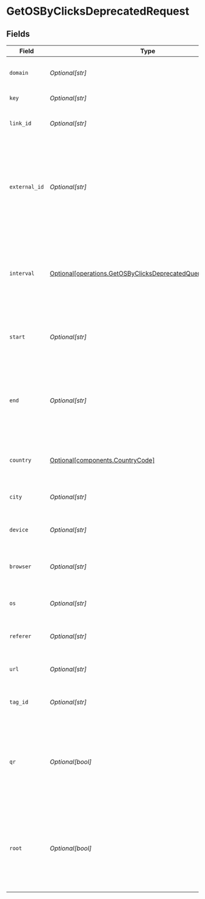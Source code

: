 # GetOSByClicksDeprecatedRequest


## Fields

| Field                                                                                                                                  | Type                                                                                                                                   | Required                                                                                                                               | Description                                                                                                                            |
| -------------------------------------------------------------------------------------------------------------------------------------- | -------------------------------------------------------------------------------------------------------------------------------------- | -------------------------------------------------------------------------------------------------------------------------------------- | -------------------------------------------------------------------------------------------------------------------------------------- |
| `domain`                                                                                                                               | *Optional[str]*                                                                                                                        | :heavy_minus_sign:                                                                                                                     | The domain to filter analytics for.                                                                                                    |
| `key`                                                                                                                                  | *Optional[str]*                                                                                                                        | :heavy_minus_sign:                                                                                                                     | The short link slug.                                                                                                                   |
| `link_id`                                                                                                                              | *Optional[str]*                                                                                                                        | :heavy_minus_sign:                                                                                                                     | The unique ID of the short link on Dub.                                                                                                |
| `external_id`                                                                                                                          | *Optional[str]*                                                                                                                        | :heavy_minus_sign:                                                                                                                     | This is the ID of the link in the your database. Must be prefixed with 'ext_' when passed as a query parameter.                        |
| `interval`                                                                                                                             | [Optional[operations.GetOSByClicksDeprecatedQueryParamInterval]](../../models/operations/getosbyclicksdeprecatedqueryparaminterval.md) | :heavy_minus_sign:                                                                                                                     | The interval to retrieve analytics for. Takes precedence over start and end. If undefined, defaults to 24h.                            |
| `start`                                                                                                                                | *Optional[str]*                                                                                                                        | :heavy_minus_sign:                                                                                                                     | The start date and time when to retrieve analytics from.                                                                               |
| `end`                                                                                                                                  | *Optional[str]*                                                                                                                        | :heavy_minus_sign:                                                                                                                     | The end date and time when to retrieve analytics from. If not provided, defaults to the current date.                                  |
| `country`                                                                                                                              | [Optional[components.CountryCode]](../../models/components/countrycode.md)                                                             | :heavy_minus_sign:                                                                                                                     | The country to retrieve analytics for.                                                                                                 |
| `city`                                                                                                                                 | *Optional[str]*                                                                                                                        | :heavy_minus_sign:                                                                                                                     | The city to retrieve analytics for.                                                                                                    |
| `device`                                                                                                                               | *Optional[str]*                                                                                                                        | :heavy_minus_sign:                                                                                                                     | The device to retrieve analytics for.                                                                                                  |
| `browser`                                                                                                                              | *Optional[str]*                                                                                                                        | :heavy_minus_sign:                                                                                                                     | The browser to retrieve analytics for.                                                                                                 |
| `os`                                                                                                                                   | *Optional[str]*                                                                                                                        | :heavy_minus_sign:                                                                                                                     | The OS to retrieve analytics for.                                                                                                      |
| `referer`                                                                                                                              | *Optional[str]*                                                                                                                        | :heavy_minus_sign:                                                                                                                     | The referer to retrieve analytics for.                                                                                                 |
| `url`                                                                                                                                  | *Optional[str]*                                                                                                                        | :heavy_minus_sign:                                                                                                                     | The URL to retrieve analytics for.                                                                                                     |
| `tag_id`                                                                                                                               | *Optional[str]*                                                                                                                        | :heavy_minus_sign:                                                                                                                     | The tag ID to retrieve analytics for.                                                                                                  |
| `qr`                                                                                                                                   | *Optional[bool]*                                                                                                                       | :heavy_minus_sign:                                                                                                                     | Filter for QR code scans. If true, filter for QR codes only. If false, filter for links only. If undefined, return both.               |
| `root`                                                                                                                                 | *Optional[bool]*                                                                                                                       | :heavy_minus_sign:                                                                                                                     | Filter for root domains. If true, filter for domains only. If false, filter for links only. If undefined, return both.                 |